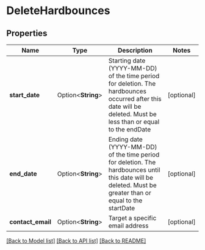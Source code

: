 # DeleteHardbounces

## Properties

Name | Type | Description | Notes
------------ | ------------- | ------------- | -------------
**start_date** | Option<**String**> | Starting date (YYYY-MM-DD) of the time period for deletion. The hardbounces occurred after this date will be deleted. Must be less than or equal to the endDate | [optional]
**end_date** | Option<**String**> | Ending date (YYYY-MM-DD) of the time period for deletion. The hardbounces until this date will be deleted. Must be greater than or equal to the startDate | [optional]
**contact_email** | Option<**String**> | Target a specific email address | [optional]

[[Back to Model list]](../README.md#documentation-for-models) [[Back to API list]](../README.md#documentation-for-api-endpoints) [[Back to README]](../README.md)


